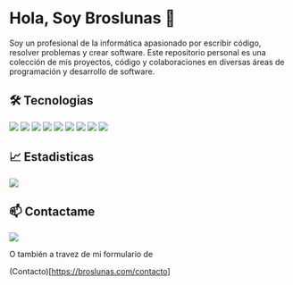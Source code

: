 # Hola, Soy Broslunas 👋

Soy un profesional de la informática apasionado por escribir código, resolver problemas y crear software. Este repositorio personal es una colección de mis proyectos, código y colaboraciones en diversas áreas de programación y desarrollo de software.

## 🛠️ Tecnologias

<p>
  <img src="https://img.shields.io/badge/-HTML5-E34F26?style=flat&logo=html5&logoColor=white">
  <img src="https://img.shields.io/badge/-CSS3-1572B6?style=flat&logo=css3">
  <img src="https://img.shields.io/badge/-JavaScript-F7DF1E?style=flat&logo=javascript&logoColor=black">
  <img src="https://img.shields.io/badge/-TypeScript-3178C6?style=flat&logo=typescript&logoColor=white">
  <img src="https://img.shields.io/badge/-Nodejs-339933?style=flat&logo=node.js&logoColor=white">
  <img src="https://img.shields.io/badge/-Express-000000?style=flat&logo=express&logoColor=white">
  <img src="https://img.shields.io/badge/-SCSS-CC6699?style=flat&logo=sass&logoColor=white">
  <img src="https://img.shields.io/badge/-Docker-2496ED?style=flat&logo=docker&logoColor=white">
  <img src="https://img.shields.io/badge/-Astro-000000?style=flat&logo=astro&logoColor=white">
</p>

## 📈 Estadisticas


<picture>
  <source
    srcset="https://github-readme-stats.vercel.app/api/top-langs/?username=broslunas&layout=compact&langs_count=8&theme=radical"
    media="(prefers-color-scheme: dark)" />
  <source
    srcset="https://github-readme-stats.vercel.app/api/top-langs/?username=broslunas&layout=compact&langs_count=8&theme=default"
    media="(prefers-color-scheme: light), (prefers-color-scheme: no-preference)" />
  <img src="https://github-readme-stats.vercel.app/api/top-langs/?username=broslunas&layout=compact&langs_count=10" />
</picture>


## 📫 Contactame

<p
  <a href="mailto:pablo@broslunas.com"><img src="https://img.shields.io/badge/-Gmail-D14836?style=flat&logo=Gmail&logoColor=white"/></a>
</p>
O también a travez de mi formulario de

(Contacto)[https://broslunas.com/contacto]
